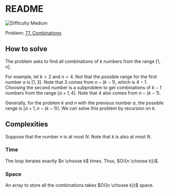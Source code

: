 # README

![Difficulty Medium](https://img.shields.io/badge/Difficulty-Medium-yellow)

Problem: [77. Combinations][problem]

[problem]: https://leetcode.com/problems/combinations/description/



## How to solve

The problem asks to find all combinations of $k$ numbers from the range $[1, n]$.

For example, let $k = 2$ and $n = 4$.
Not that the possible range for the first number $a$ is $[1, 3]$.
Note that $3$ comes from $n - (k-1)$, which is $4 - 1$.
Choosing the second number is a subproblem to get combinations of $k-1$ numbers from the range $[a+1, 4]$.
Note that $4$ also comes from $n - (k-1)$.

Generally, for the problem $k$ and $n$ with the previous number $a$, the possible range is $[a+1, n-(k-1)]$.
We can solve this problem by recursion on $k$.



## Complexities

Suppose that the number $n$ is at most $N$.
Note that $k$ is also at most $N$.

### Time

The loop iterates exactly $n \choose k$ times.
Thus, $O({n \choose k})$.

### Space

An array to store all the combinations takes $O({n \choose k})$ space.
